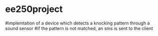 # ee250project

#implemtation of a device which detects a knocking pattern through a sound sensor
#if the pattern is not matched, an sms is sent to the client
